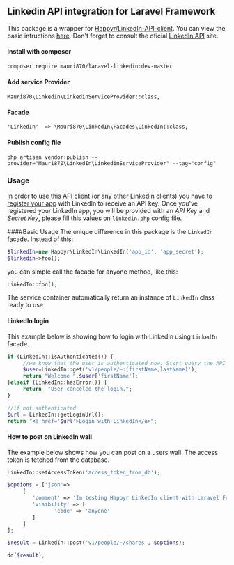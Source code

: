## Linkedin API integration for Laravel Framework

This package is a wrapper for [Happyr/LinkedIn-API-client](https://github.com/Happyr/LinkedIn-API-client).
You can view the basic intructions [here](https://github.com/Happyr/LinkedIn-API-client/blob/master/Readme.md). Don't forget to consult the oficial [LinkedIn API](https://developer.linkedin.com/) site.

#### Install with composer
```bash
composer require mauri870/laravel-linkedin:dev-master
```

#### Add service Provider
```
Mauri870\LinkedIn\LinkedinServiceProvider::class,
```

#### Facade
```
'LinkedIn'  => \Mauri870\LinkedIn\Facades\LinkedIn::class,
```

#### Publish config file
```
php artisan vendor:publish --provider="Mauri870\LinkedIn\LinkedinServiceProvider" --tag="config"
```

### Usage

In order to use this API client (or any other LinkedIn clients) you have to [register your app](https://www.linkedin.com/developer/apps) 
with LinkedIn to receive an API key. Once you've registered your LinkedIn app, you will be provided with
an *API Key* and *Secret Key*, please fill this values on `linkedin.php` config file.

####Basic Usage
The unique difference in this package is the `LinkedIn` facade. Instead of this:
```php
$linkedIn=new Happyr\LinkedIn\LinkedIn('app_id', 'app_secret');
$linkedin->foo();
```
you can simple call the facade for anyone method, like this:
```php
LinkedIn::foo();
```
The service container automatically return an instance of `LinkedIn` class ready to use

#### LinkedIn login

This example below is showing how to login with LinkedIn using `LinkedIn` facade.

```php 
if (LinkedIn::isAuthenticated()) {
     //we know that the user is authenticated now. Start query the API
     $user=LinkedIn::get('v1/people/~:(firstName,lastName)');
     return "Welcome ".$user['firstName'];
}elseif (LinkedIn::hasError()) {
     return  "User canceled the login.";
}

//if not authenticated
$url = LinkedIn::getLoginUrl();
return "<a href='$url'>Login with LinkedIn</a>";
```

#### How to post on LinkedIn wall

The example below shows how you can post on a users wall. The access token is fetched from the database. 

```php
LinkedIn::setAccessToken('access_token_from_db');

$options = ['json'=>
     [
        'comment' => 'Im testing Happyr LinkedIn client with Laravel Framework! https://github.com/mauri870/laravel-linkedin',
        'visibility' => [
               'code' => 'anyone'
        ]
     ]
];

$result = LinkedIn::post('v1/people/~/shares', $options);

dd($result);
```
